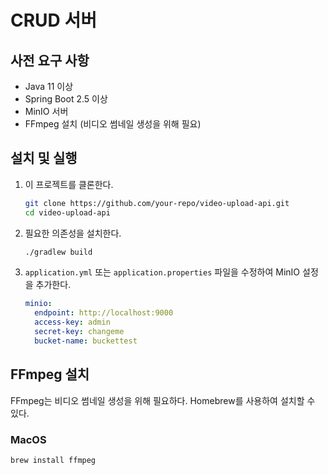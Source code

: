# CRUD 서버

## 사전 요구 사항
- Java 11 이상
- Spring Boot 2.5 이상
- MinIO 서버
- FFmpeg 설치 (비디오 썸네일 생성을 위해 필요)

## 설치 및 실행
1. 이 프로젝트를 클론한다.
    ```bash
    git clone https://github.com/your-repo/video-upload-api.git
    cd video-upload-api
    ```

2. 필요한 의존성을 설치한다.
    ```bash
    ./gradlew build
    ```

3. `application.yml` 또는 `application.properties` 파일을 수정하여 MinIO 설정을 추가한다.
    ```yaml
    minio:
      endpoint: http://localhost:9000
      access-key: admin
      secret-key: changeme
      bucket-name: buckettest
    ```

## FFmpeg 설치
FFmpeg는 비디오 썸네일 생성을 위해 필요하다. Homebrew를 사용하여 설치할 수 있다.

### MacOS
```bash
brew install ffmpeg
